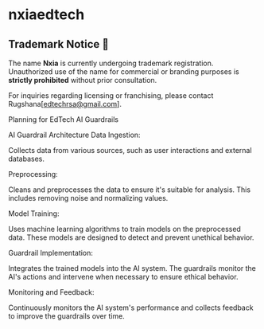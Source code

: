 # nxiaedtech
## Trademark Notice 🚨
The name **Nxia** is currently undergoing trademark registration. Unauthorized use of the name for commercial or branding purposes is **strictly prohibited** without prior consultation. 

For inquiries regarding licensing or franchising, please contact Rugshana[edtechrsa@gmail.com].

Planning for EdTech AI Guardrails 

AI Guardrail Architecture
Data Ingestion:

Collects data from various sources, such as user interactions and external databases.

Preprocessing:

Cleans and preprocesses the data to ensure it's suitable for analysis. This includes removing noise and normalizing values.

Model Training:

Uses machine learning algorithms to train models on the preprocessed data. These models are designed to detect and prevent unethical behavior.

Guardrail Implementation:

Integrates the trained models into the AI system. The guardrails monitor the AI's actions and intervene when necessary to ensure ethical behavior.

Monitoring and Feedback:

Continuously monitors the AI system's performance and collects feedback to improve the guardrails over time.
